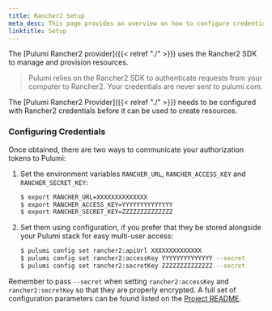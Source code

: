 ```yaml
---
title: Rancher2 Setup
meta_desc: This page provides an overview on how to configure credentials for the Pulumi Rancher2 Provider.
linktitle: Setup
---
```


The [Pulumi Rancher2 provider]({{< relref "./" >}}) uses the Rancher2 SDK to manage and provision resources.

> Pulumi relies on the Rancher2 SDK to authenticate requests from your computer to Rancher2. Your credentials are never sent
> to pulumi.com.

The [Pulumi Rancher2 Provider]({{< relref "./" >}}) needs to be configured with Rancher2 credentials
before it can be used to create resources.

### Configuring Credentials

Once obtained, there are two ways to communicate your authorization tokens to Pulumi:

1. Set the environment variables `RANCHER_URL`, `RANCHER_ACCESS_KEY` and `RANCHER_SECRET_KEY`:

    ```bash
    $ export RANCHER_URL=XXXXXXXXXXXXXX
    $ export RANCHER_ACCESS_KEY=YYYYYYYYYYYYYY
    $ export RANCHER_SECRET_KEY=ZZZZZZZZZZZZZZ
    ```

2. Set them using configuration, if you prefer that they be stored alongside your Pulumi stack for easy multi-user access:

    ```bash
    $ pulumi config set rancher2:apiUrl XXXXXXXXXXXXXX
    $ pulumi config set rancher2:accessKey YYYYYYYYYYYYYY --secret
    $ pulumi config set rancher2:secretKey ZZZZZZZZZZZZZZ --secret
    ```

Remember to pass `--secret` when setting `rancher2:accessKey` and `rancher2:secretKey` so that they are properly encrypted. A full set of configuration parameters
can be found listed on the [Project README](https://github.com/pulumi/pulumi-rancher2/blob/master/README.md).
